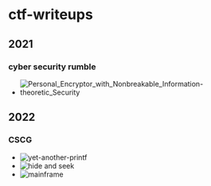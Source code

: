 # ctf-writeups

## 2021

### cyber security rumble
- ![Personal_Encryptor_with_Nonbreakable_Information-theoretic_Security](2021/cyber%20security%20rumble/crypto/Personal_Encryptor_with_Nonbreakable_Information-theoretic_Security)

## 2022

### CSCG

- ![yet-another-printf](2022/cscg/pwn/yet-another-printf)
- ![hide and seek](2022/cscg/rev/hide_and_seek)
- ![mainframe](2022/cscg/net/mainframe)
